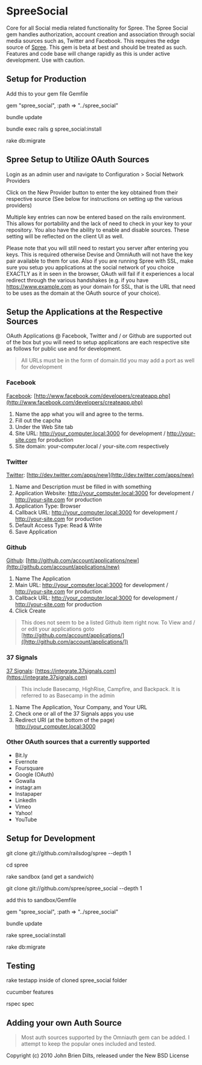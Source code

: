 SpreeSocial
===========

Core for all Social media related functionality for Spree. The Spree Social gem handles authorization, account creation and association through social media sources such as, Twitter and Facebook. This requires the edge source of [Spree](https://github.com/railsdog/spree). This gem is beta at best and should be treated as such. Features and code base will change rapidly as this is under active development. Use with caution.

Setup for Production
--------------------
Add this to your gem file Gemfile

gem "spree_social", :path => "../spree_social"

bundle update

bundle exec rails g spree_social:install

rake db:migrate


Spree Setup to Utilize OAuth Sources
------------------------------------

Login as an admin user and navigate to Configuration > Social Network Providers

Click on the New Provider button to enter the key obtained from their respective source
(See below for instructions on setting up the various providers)

Multiple key entries can now be entered based on the rails environment. This allows for portability and the lack of need to check in your key to your repository. You also have the ability to enable and disable sources. These setting will be reflected on the client UI as well.

Please note that you will still need to restart you server after entering you keys. This is required otherwise Devise and OmniAuth will not have the key pair available to them for use. Also if you are running Spree with SSL, make sure you setup you applications at the social network of you choice EXACTLY as it in seen in the browser, OAuth will fail if it experiences a local redirect through the various handshakes (e.g. if you have https://www.example.com as your domain for SSL, that is the URL that need to be uses as the domain at the OAuth source of your choice).

Setup the Applications at the Respective Sources
------------------------------------------------

OAuth Applications @ Facebook, Twitter and / or Github are supported out of the box but you will need to setup applications are each respective site as follows for public use and for development. 

> All URLs must be in the form of domain.tld you may add a port as well for development

### Facebook

[Facebook](http://www.facebook.com/developers/createapp.php): [http://www.facebook.com/developers/createapp.php](http://www.facebook.com/developers/createapp.php)

1. Name the app what you will and agree to the terms.
2. Fill out the capcha
3. Under the Web Site tab
4. Site URL: http://your_computer.local:3000 for development / http://your-site.com for production
5. Site domain: your-computer.local / your-site.com respectively

### Twitter

[Twitter](http://dev.twitter.com/apps/new): [http://dev.twitter.com/apps/new](http://dev.twitter.com/apps/new)

1. Name and Description must be filled in with something
2. Application Website: http://your_computer.local:3000 for development / http://your-site.com for production
3. Application Type: Browser
4. Callback URL: http://your_computer.local:3000 for development / http://your-site.com for production
5. Default Access Type: Read & Write
6. Save Application

### Github

[Github](http://github.com/account/applications/new): [http://github.com/account/applications/new](http://github.com/account/applications/new)

1. Name The Application
2. Main URL: http://your_computer.local:3000 for development / http://your-site.com for production
3. Callback URL: http://your_computer.local:3000 for development / http://your-site.com for production
4. Click Create

> This does not seem to be a listed Github item right now. To View and / or edit your applications goto [http://github.com/account/applications/]([http://github.com/account/applications/])

### 37 Signals

[37 Signals](https://integrate.37signals.com): [https://integrate.37signals.com](https://integrate.37signals.com)

> This include Basecamp, HighRise, Campfire, and Backpack. It is referred to as Basecamp in the admin

1. Name The Application, Your Company, and Your URL
2. Check one or all of the 37 Signals apps you use
3. Redirect URI (at the bottom of the page) http://your_computer.local:3000

### Other OAuth sources that a currently supported

* Bit.ly
* Evernote
* Foursquare
* Google (OAuth)
* Gowalla
* instagr.am
* Instapaper
* LinkedIn
* Vimeo
* Yahoo!
* YouTube

Setup for Development
---------------------

git clone git://github.com/railsdog/spree --depth 1

cd spree

rake sandbox (and get a sandwich)

git clone git://github.com/spree/spree_social --depth 1

add this to sandbox/Gemfile

gem "spree_social", :path => "../spree_social"

bundle update

rake spree_social:install

rake db:migrate

Testing
-------

rake testapp inside of cloned spree_social folder

cucumber features

rspec spec


Adding your own Auth Source
---------------------------

> Most auth sources supported by the Omniauth gem can be added. I attempt to keep the popular ones included and tested.


Copyright (c) 2010 John Brien Dilts, released under the New BSD License
